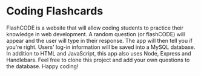 # Coding Flashcards
FlashCODE is a website that will allow coding students to practice their knowledge in web development.
A random question (or flashCODE) will appear and the user will type in their response. The app will then tell you if you're right.
Users' log-in information will be saved into a MySQL database. In addition to HTML and JavaScript, this app also uses Node, Express and Handlebars.
Feel free to clone this project and add your own questions to the database.
Happy coding!